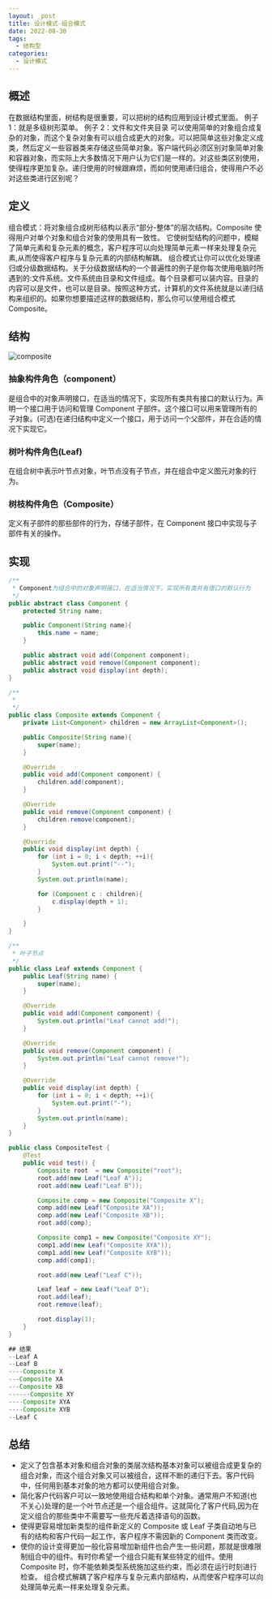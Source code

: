 ```yaml
---
layout: _post
title: 设计模式-组合模式
date: 2022-08-30
tags: 
  - 结构型
categories: 
  - 设计模式
---
```


## 概述
在数据结构里面，树结构是很重要，可以把树的结构应用到设计模式里面。
例子 1：就是多级树形菜单。
例子 2：文件和文件夹目录
可以使用简单的对象组合成复杂的对象，而这个复杂对象有可以组合成更大的对象。可以把简单这些对象定义成类，然后定义一些容器类来存储这些简单对象。客户端代码必须区别对象简单对象和容器对象，而实际上大多数情况下用户认为它们是一样的。对这些类区别使用，使得程序更加复杂。递归使用的时候跟麻烦，而如何使用递归组合，使得用户不必对这些类进行区别呢？

## 定义
组合模式：将对象组合成树形结构以表示“部分-整体”的层次结构。Composite 使得用户对单个对象和组合对象的使用具有一致性。
它使树型结构的问题中，模糊了简单元素和复杂元素的概念，客户程序可以向处理简单元素一样来处理复杂元素,从而使得客户程序与复杂元素的内部结构解耦。
组合模式让你可以优化处理递归或分级数据结构。关于分级数据结构的一个普遍性的例子是你每次使用电脑时所遇到的:文件系统。文件系统由目录和文件组成。每个目录都可以装内容。目录的内容可以是文件，也可以是目录。按照这种方式，计算机的文件系统就是以递归结构来组织的。如果你想要描述这样的数据结构，那么你可以使用组合模式 Composite。

## 结构

![composite](composite.png)

### 抽象构件角色（component）

是组合中的对象声明接口，在适当的情况下，实现所有类共有接口的默认行为。声明一个接口用于访问和管理 Component 子部件。这个接口可以用来管理所有的子对象。(可选)在递归结构中定义一个接口，用于访问一个父部件，并在合适的情况下实现它。
### 树叶构件角色(Leaf)
在组合树中表示叶节点对象，叶节点没有子节点，并在组合中定义图元对象的行为。
### 树枝构件角色（Composite）
定义有子部件的那些部件的行为，存储子部件，在 Component 接口中实现与子部件有关的操作。

## 实现
```java
/**
 * Component为组合中的对象声明接口，在适当情况下，实现所有类共有借口的默认行为
 */
public abstract class Component {
    protected String name;

    public Component(String name){
        this.name = name;
    }

    public abstract void add(Component component);
    public abstract void remove(Component component);
    public abstract void display(int depth);
}

/**
 *
 */
public class Composite extends Component {
    private List<Component> children = new ArrayList<Component>();

    public Composite(String name){
        super(name);
    }

    @Override
    public void add(Component component) {
        children.add(component);
    }

    @Override
    public void remove(Component component) {
        children.remove(component);
    }

    @Override
    public void display(int depth) {
        for (int i = 0; i < depth; ++i){
            System.out.print("--");
        }
        System.out.println(name);

        for (Component c : children){
            c.display(depth + 1);
        }

    }
}

/**
 * 叶子节点
 */
public class Leaf extends Component {
    public Leaf(String name) {
        super(name);
    }

    @Override
    public void add(Component component) {
        System.out.println("Leaf cannot add!");
    }

    @Override
    public void remove(Component component) {
        System.out.println("Leaf cannot remove!");
    }

    @Override
    public void display(int depth) {
        for (int i = 0; i < depth; ++i){
            System.out.print("-");
        }
        System.out.println(name);
    }
}

public class CompositeTest {
    @Test
    public void test() {
        Composite root  = new Composite("root");
        root.add(new Leaf("Leaf A"));
        root.add(new Leaf("Leaf B"));

        Composite comp = new Composite("Composite X");
        comp.add(new Leaf("Composite XA"));
        comp.add(new Leaf("Composite XB"));
        root.add(comp);

        Composite comp1 = new Composite("Composite XY");
        comp1.add(new Leaf("Composite XYA"));
        comp1.add(new Leaf("Composite XYB"));
        comp.add(comp1);

        root.add(new Leaf("Leaf C"));

        Leaf leaf = new Leaf("Leaf D");
        root.add(leaf);
        root.remove(leaf);

        root.display(1);
    }
}

## 结果
--Leaf A
--Leaf B
----Composite X
---Composite XA
---Composite XB
------Composite XY
----Composite XYA
----Composite XYB
--Leaf C
```

## 总结
+ 定义了包含基本对象和组合对象的类层次结构基本对象可以被组合成更复杂的组合对象，而这个组合对象又可以被组合，这样不断的递归下去。客户代码中，任何用到基本对象的地方都可以使用组合对象。
+ 简化客户代码客户可以一致地使用组合结构和单个对象。通常用户不知道(也不关心)处理的是一个叶节点还是一个组合组件。这就简化了客户代码,因为在定义组合的那些类中不需要写一些充斥着选择语句的函数。
+ 使得更容易增加新类型的组件新定义的 Composite 或 Leaf 子类自动地与已有的结构和客户代码一起工作，客户程序不需因新的 Component 类而改变。
+ 使你的设计变得更加一般化容易增加新组件也会产生一些问题，那就是很难限制组合中的组件。有时你希望一个组合只能有某些特定的组件。使用 Composite 时，你不能依赖类型系统施加这些约束，而必须在运行时刻进行检查。
组合模式解耦了客户程序与复杂元素内部结构，从而使客户程序可以向处理简单元素一样来处理复杂元素。